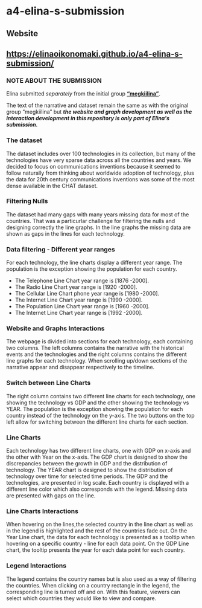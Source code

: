 # a4-elina-s-submission

## Website

## https://elinaoikonomaki.github.io/a4-elina-s-submission/


### NOTE ABOUT THE SUBMISSION

Elina submitted *separately* from the initial group **[“megkiilina”](https://github.com/6859-sp21/a4-megkiilina)**.

The text of the narrative and dataset remain the same as with the original group “megkiilina” but ***the website and graph development as well as the interaction development in this repository is only part of Elina's submission.***

### The dataset

The dataset includes over 100 technologies in its collection, but many of the technologies have very sparse data across all the countries and years. We decided to focus on communications inventions because it seemed to follow naturally from thinking about worldwide adoption of technology, plus the data for 20th century communications inventions was some of the most dense available in the CHAT dataset.

### Filtering Nulls

The dataset had many gaps with many years missing data for most of the countries. That was a particurlar challenge for filtering the nulls and designing correctly the line graphs. In the line graphs the missing data are shown as gaps in the lines for each technology. 

### Data filtering - Different year ranges

For each technology, the line charts display a different year range. The population is the exception showing the population for each country.
- The Telephone Line Chart year range is [1876 -2000].
- The Radio Line Chart year range is [1920 -2000].
- The Cellular Line Chart phone year range is [1980 -2000].
- The Internet Line Chart year range is [1990 -2000].
- The Population Line Chart year range is [1960 -2000].
- The Internet Line Chart year range is [1992 -2000].

### Website and Graphs Interactions

The webpage is divided into sections for each technology, each containing two columns. The left columns contains the narrative with the historical events and the technologies and the right columns contains the different line graphs for each technology. When scrolling up/down sections of the narrative appear and disappear respectively to the timeline.  

### Switch between Line Charts

The right column contains two different line charts for each technology, one showing the technology vs GDP and the other showing the technology vs YEAR. The population is the exception showing the population for each country instead of the technology on the y-axis. The two buttons on the top left allow for switching between the different line charts for each section. 

### Line Charts

Each technology has two different line charts, one with GDP on x-axis and the other with Year on the x-axis. The GDP chart is designed to show the discrepancies between the growth in GDP and the distribution of technology. The YEAR chart is designed to show the distribution of technology over time for selected time periods. The GDP and the technologies, are presented in log scale. Each country is displayed with a different line color which also corresponds with the legend. Missing data are presented with gaps on the line. 

### Line Charts Interactions

When hovering on the lines,the selected country in the line chart as well as in the legend is highlighted and the rest of the countries fade out. On the Year Line chart, the data for each technology is presented as a tooltip when hovering on a specific country - line for each data point. On the GDP Line chart, the tooltip presents the year for each data point for each country. 

### Legend Interactions

The legend contains the country names but is also used as a way of filtering the countries. When clicking on a country rectangle in the legend, the corresponding line is turned off and on. With this feature, viewers can select which countries they would like to view and compare.  


